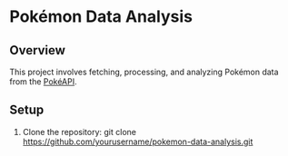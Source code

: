 # Pokémon Data Analysis

## Overview
This project involves fetching, processing, and analyzing Pokémon data from the [PokéAPI](https://pokeapi.co/).

## Setup
1. Clone the repository: git clone https://github.com/yourusername/pokemon-data-analysis.git
